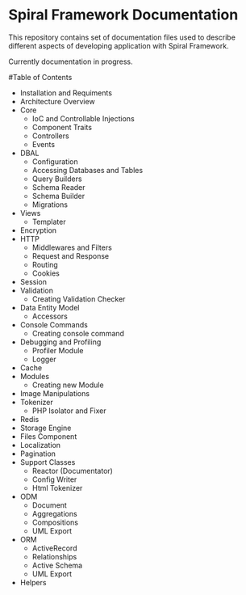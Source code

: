 # Spiral Framework Documentation
This repository contains set of documentation files used to describe different aspects of developing application with Spiral Framework.

Currently documentation in progress.

#Table of Contents
* Installation and Requiments 
* Architecture Overview
* Core
  * IoC and Controllable Injections
  * Component Traits
  * Controllers
  * Events
* DBAL
  * Configuration
  * Accessing Databases and Tables
  * Query Builders
  * Schema Reader
  * Schema Builder
  * Migrations
* Views
  * Templater
* Encryption
* HTTP
  * Middlewares and Filters
  * Request and Response
  * Routing
  * Cookies
* Session
* Validation
  * Creating Validation Checker
* Data Entity Model
  * Accessors
* Console Commands
  * Creating console command
* Debugging and Profiling
  * Profiler Module
  * Logger
* Cache
* Modules
  * Creating new Module
* Image Manipulations
* Tokenizer
  * PHP Isolator and Fixer
* Redis
* Storage Engine
* Files Component
* Localization
* Pagination
* Support Classes
  * Reactor (Documentator)
  * Config Writer
  * Html Tokenizer
* ODM
  * Document
  * Aggregations
  * Compositions
  * UML Export
* ORM
  * ActiveRecord
  * Relationships
  * Active Schema
  * UML Export
* Helpers
